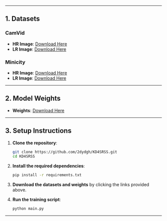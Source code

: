 
---
## 1. Datasets

### CamVid
- **HR Image**: [Download Here](https://github.com/alexgkendall/SegNet-Tutorial)
- **LR Image**: [Download Here](https://drive.google.com/file/d/1Dvd0yNMRmQjsZNKAHNdNDMj8KRShZy83/view?usp=sharing)

### Minicity
- **HR Image**: [Download Here](https://github.com/VIPriors/vipriors-challenges-toolkit/tree/segmentation/semantic-segmentation)
- **LR Image**: [Download Here](https://drive.google.com/file/d/1DAaderRchoBc1uCvu1hHz_VmQZqtn0CG/view?usp=sharing)

---

## 2. Model Weights
<!-- ### CamVid -->
<!-- - **Aset**: [Download Here](https://drive.google.com/drive/folders/1yfWn74q1bGA7SVFDa1tlvbVhS5VaA-b2?usp=sharing) -->
- **Weights**: [Download Here](https://drive.google.com/drive/folders/1wGp8W9yiBPc7OCMOFbUvBhYXKXkVVrGy?usp=sharing)

<!-- ### Minicity -->
<!-- - **Aset**: [Download Here](https://drive.google.com/drive/folders/1ghKGAI1fzbjUB7JE_iWZOqA4z5XsE6Xt?usp=sharing)
- **Bset**: [Download Here](https://drive.google.com/drive/folders/1WRTtidXytTiW8asfqtkxxqqBMDD7p6AF?usp=sharing) -->

---

## 3. Setup Instructions

1. **Clone the repository**:
    ```bash
    git clone https://github.com/2dydgh/KD4SRSS.git
    cd KD4SRSS
    ```

2. **Install the required dependencies**:
    ```bash
    pip install -r requirements.txt
    ```

3. **Download the datasets and weights** by clicking the links provided above.

4. **Run the training script**:
    ```bash
    python main.py
    ```

---


<!-- ## 4. Experimental Results

The following table shows the performance of various semantic segmentation networks on different methods in terms of Pixel Accuracy, Class Accuracy, and Mean Intersection over Union (mIoU):

### CamVid
| Method | Image Type | Pixel Acc | Class Acc | mIoU |
|--------|------------|-----------|-----------|------|
| **DeepLab v3+ [3]** | HR Image | 0.942 | 0.8086 | 0.6913 |
|  | Bilinear interpolation [44] | 0.913 | 0.6266 | 0.5298 |
|  | IMDN [35] | 0.9198 | 0.7242 | 0.5831 |
|  | RFDN [36] | 0.9159 | 0.7088 | 0.571 |
|  | BSRN [37] | 0.9186 | 0.7245 | 0.578 |
|  | ESRT [41] | 0.9183 | 0.723 | 0.576 |
|  | PAN [39] | 0.9198 | 0.7271 | 0.5852 |
|  | LAPAR_A [40] | 0.9195 | 0.7284 | 0.5815 |
|  | ARNet [4] | 0.9315 | 0.7690 | 0.6253 |
|  | **Lightweight SBANet with BAKD (proposed)** | **0.9340** | **0.7819** | **0.6442** |
| **DABNet [2]** | HR Image | 0.9522 | 0.7616 | 0.6834 |
|  | Bilinear interpolation [44] | 0.8942 | 0.5022 | 0.4124 |
|  | IMDN [35] | 0.9047 | 0.5346 | 0.4399 |
|  | RFDN [36] | 0.8998 | 0.5213 | 0.4314 |
|  | BSRN [37] | 0.9004 | 0.5135 | 0.422 |
|  | ESRT [41] | 0.9007 | 0.5218 | 0.4313 |
|  | PAN [39] | 0.9028 | 0.5253 | 0.4323 |
|  | LAPAR_A [40] | 0.9004 | 0.5161 | 0.4303 |
|  | ARNet [4] | 0.9299 | 0.7475 | 0.6082 |
|  | **Lightweight SBANet with BAKD (proposed)** | **0.9285** | **0.7494** | **0.6188** |
| **CGNet [1]** | HR Image | 0.9515 | 0.7587 | 0.6795 |
|  | Bilinear interpolation [44] | 0.8825 | 0.489 | 0.3978 |
|  | IMDN [35] | 0.9019 | 0.5089 | 0.4234 |
|  | RFDN [36] | 0.8991 | 0.5115 | 0.4205 |
|  | BSRN [37] | 0.902 | 0.519 | 0.4361 |
|  | ESRT [41] | 0.9039 | 0.5226 | 0.4397 |
|  | PAN [39] | 0.9026 | 0.5131 | 0.4251 |
|  | LAPAR_A [40] | 0.9023 | 0.5202 | 0.4371 |
|  | ARNet [4] | 0.9316 | 0.7487 | 0.6099 |
|  | **Lightweight SBANet with BAKD (proposed)** | **0.9299** | **0.7534** | **0.6196** |

---
### Minicity

| Method | Image Type | Pixel Acc | Class Acc | mIoU |
|--------|------------|-----------|-----------|------|
| **DeepLab v3+ [3]** | HR Image | 0.9288 | 0.7088 | 0.4378 |
|  | Bilinear interpolation [44] | 0.8776 | 0.5309 | 0.2957 |
|  | IMDN [35] | 0.8926 | 0.5891 | 0.3316 |
|  | RFDN [36] | 0.8824 | 0.5634 | 0.3159 |
|  | BSRN [37] | 0.8919 | 0.5988 | 0.3261 |
|  | ESRT [41] | 0.8786 | 0.5576 | 0.3083 |
|  | PAN [39] | 0.8857 | 0.5929 | 0.3340 |
|  | LAPAR_A [40] | 0.8917 | 0.5849 | 0.3284 |
|  | ARNet [4] | 0.8948 | 0.6138 | 0.3451 |
|  | **Lightweight SBANet with BAKD (proposed)** | **0.8933** | **0.6382** | **0.3493** |
| **DABNet [2]** | HR Image | 0.9356 | 0.6990 | 0.4324 |
|  | Bilinear interpolation [44] | 0.8914 | 0.5840 | 0.3175 |
|  | IMDN [35] | 0.8971 | 0.6031 | 0.3351 |
|  | RFDN [36] | 0.8920 | 0.5869 | 0.3254 |
|  | BSRN [37] | 0.8970 | 0.6019 | 0.3370 |
|  | ESRT [41] | 0.8920 | 0.5893 | 0.3243 |
|  | PAN [39] | 0.8995 | 0.6105 | 0.3415 |
|  | LAPAR_A [40] | 0.8992 | 0.5889 | 0.3349 |
|  | ARNet [4] | 0.8947 | 0.6078 | 0.3417 |
|  | **Lightweight SBANet with BAKD (proposed)** | **0.8911** | **0.6355** | **0.3579** |
| **CGNet [1]** | HR Image | 0.9306 | 0.6833 | 0.4130 |
|  | Bilinear interpolation [44] | 0.8911 | 0.5889 | 0.3194 |
|  | IMDN [35] | 0.9011 | 0.6156 | 0.3406 |
|  | RFDN [36] | 0.8921 | 0.5846 | 0.3227 |
|  | BSRN [37] | 0.8968 | 0.6122 | 0.3341 |
|  | ESRT [41] | 0.8945 | 0.5924 | 0.3261 |
|  | PAN [39] | 0.9039 | 0.6125 | 0.3437 |
|  | LAPAR_A [40] | 0.9019 | 0.6119 | 0.3398 |
|  | ARNet [4] | 0.8998 | 0.6126 | 0.3478 |
|  | **Lightweight SBANet with BAKD (proposed)** | **0.8880** | **0.6394** | **0.3510** | -->
